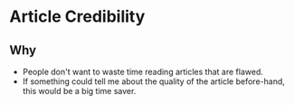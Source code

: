 # Article Credibility

## Why

- People don't want to waste time reading articles that are flawed.
- If something could tell me about the quality of the article before-hand, this would be a big time saver.
